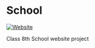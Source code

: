 # School

[![Website](https://img.shields.io/website?down_color=Red&down_message=Down&label=School%20Project%20Website&up_color=Green&up_message=Up&url=https%3A%2F%2Fschool.devjugal.com)](https://school.devjugal.com/)

Class 8th School website project
